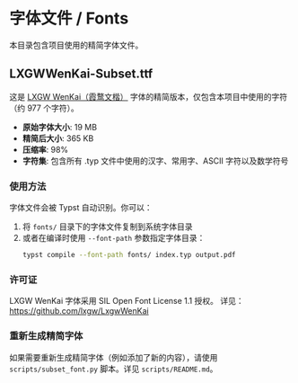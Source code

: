 # 字体文件 / Fonts

本目录包含项目使用的精简字体文件。

## LXGWWenKai-Subset.ttf

这是 [LXGW WenKai（霞鹜文楷）](https://github.com/lxgw/LxgwWenKai) 字体的精简版本，仅包含本项目中使用的字符（约 977 个字符）。

- **原始字体大小**: 19 MB
- **精简后大小**: 365 KB
- **压缩率**: 98%
- **字符集**: 包含所有 .typ 文件中使用的汉字、常用字、ASCII 字符以及数学符号

### 使用方法

字体文件会被 Typst 自动识别。你可以：

1. 将 `fonts/` 目录下的字体文件复制到系统字体目录
2. 或者在编译时使用 `--font-path` 参数指定字体目录：
   ```bash
   typst compile --font-path fonts/ index.typ output.pdf
   ```

### 许可证

LXGW WenKai 字体采用 SIL Open Font License 1.1 授权。
详见：https://github.com/lxgw/LxgwWenKai

### 重新生成精简字体

如果需要重新生成精简字体（例如添加了新的内容），请使用 `scripts/subset_font.py` 脚本。详见 `scripts/README.md`。
